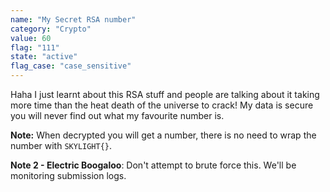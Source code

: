 ```yaml
---
name: "My Secret RSA number"
category: "Crypto"
value: 60
flag: "111"
state: "active"
flag_case: "case_sensitive"
---
```


Haha I just learnt about this RSA stuff and people are talking about it taking more time than the heat death of the universe to crack! My data is secure you will never find out what my favourite number is.

**Note:** When decrypted you will get a number, there is no need to wrap the number with `SKYLIGHT{}`.

**Note 2 - Electric Boogaloo**: Don't attempt to brute force this. We'll be monitoring submission logs.
